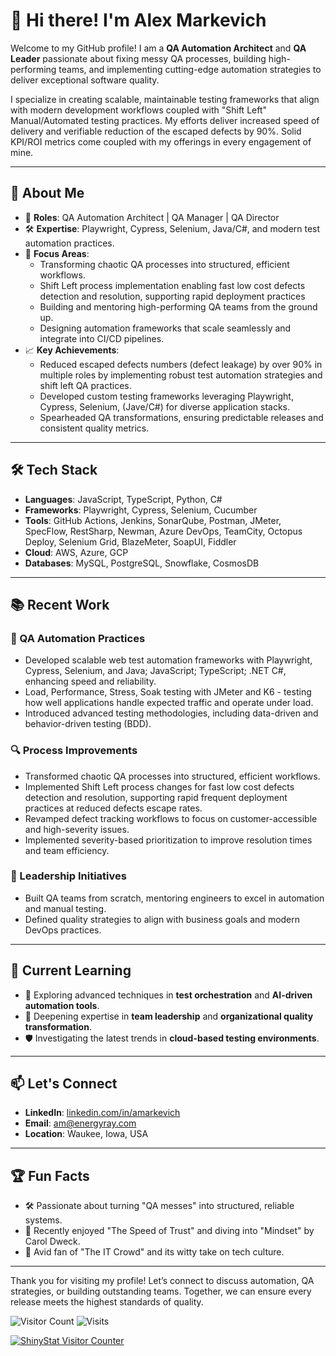 # 👋 Hi there! I'm Alex Markevich

Welcome to my GitHub profile! I am a **QA Automation Architect** and **QA Leader** passionate about fixing messy QA processes, building high-performing teams, and implementing cutting-edge automation strategies to deliver exceptional software quality. 

I specialize in creating scalable, maintainable testing frameworks that align with modern development workflows coupled with "Shift Left" Manual/Automated testing practices. 
My efforts deliver increased speed of delivery and verifiable reduction of the escaped defects by 90%. Solid KPI/ROI metrics come coupled with my offerings in every engagement of mine.

---

## 🚀 About Me
- 🌟 **Roles**: QA Automation Architect | QA Manager | QA Director
- 🛠️ **Expertise**: Playwright, Cypress, Selenium, Java/C#, and modern test automation practices.
- 🔧 **Focus Areas**:
  - Transforming chaotic QA processes into structured, efficient workflows.
  - Shift Left process implementation enabling fast low cost defects detection and resolution, supporting rapid deployment practices
  - Building and mentoring high-performing QA teams from the ground up.
  - Designing automation frameworks that scale seamlessly and integrate into CI/CD pipelines.
- 📈 **Key Achievements**:
  - Reduced escaped defects numbers (defect leakage) by over 90% in multiple roles by implementing robust test automation strategies and shift left QA practices.
  - Developed custom testing frameworks leveraging Playwright, Cypress, Selenium, (Jave/C#) for diverse application stacks.
  - Spearheaded QA transformations, ensuring predictable releases and consistent quality metrics.

---

## 🛠️ Tech Stack
- **Languages**: JavaScript, TypeScript, Python, C#
- **Frameworks**: Playwright, Cypress, Selenium, Cucumber
- **Tools**: GitHub Actions, Jenkins, SonarQube, Postman, JMeter, SpecFlow, RestSharp, Newman, Azure DevOps, TeamCity, Octopus Deploy, Selenium Grid, BlazeMeter, SoapUI, Fiddler
- **Cloud**: AWS, Azure, GCP
- **Databases**: MySQL, PostgreSQL, Snowflake, CosmosDB

---

## 📚 Recent Work
### 🧪 QA Automation Practices
- Developed scalable web test automation frameworks with Playwright, Cypress, Selenium, and Java; JavaScript; TypeScript; .NET C#, enhancing speed and reliability.
- Load, Performance, Stress, Soak testing with JMeter and K6 - testing how well applications handle expected traffic and operate under load.
- Introduced advanced testing methodologies, including data-driven and behavior-driven testing (BDD).

### 🔍 Process Improvements
- Transformed chaotic QA processes into structured, efficient workflows.
- Implemented Shift Left process changes for fast low cost defects detection and resolution, supporting rapid frequent deployment practices at reduced defects escape rates.
- Revamped defect tracking workflows to focus on customer-accessible and high-severity issues.
- Implemented severity-based prioritization to improve resolution times and team efficiency.

### 🌟 Leadership Initiatives
- Built QA teams from scratch, mentoring engineers to excel in automation and manual testing.
- Defined quality strategies to align with business goals and modern DevOps practices.

---

## 🌱 Current Learning
- 🧠 Exploring advanced techniques in **test orchestration** and **AI-driven automation tools**.
- 📘 Deepening expertise in **team leadership** and **organizational quality transformation**.
- 🛡️ Investigating the latest trends in **cloud-based testing environments**.

---

## 📫 Let's Connect
- **LinkedIn**: [linkedin.com/in/amarkevich](https://www.linkedin.com/in/amarkevich/)
- **Email**: am@energyray.com
- **Location**: Waukee, Iowa, USA

---

## 🏆 Fun Facts
- 🛠️ Passionate about turning "QA messes" into structured, reliable systems.
- 📖 Recently enjoyed "The Speed of Trust" and diving into "Mindset" by Carol Dweck.
- 🖖 Avid fan of "The IT Crowd" and its witty take on tech culture.

---

Thank you for visiting my profile! Let’s connect to discuss automation, QA strategies, or building outstanding teams. Together, we can ensure every release meets the highest standards of quality.

![Visitor Count](https://hits.seeyoufarm.com/api/count/incr/badge.svg?url=https://github.com/CloneOfAlex&title=Visitors)
![Visits](https://shields.io/badge/dynamic/json?color=blue&label=visits&query=value&url=https%3A%2F%2Fapi.countapi.xyz%2Fhit%2FCloneOfAlex%2Fgithub&style=flat)

[![ShinyStat Visitor Counter](https://www.shinystat.com/cgi-bin/shinystat.cgi?USER=SS-52675657-d6fbd)](https://www.shinystat.com/it/)
